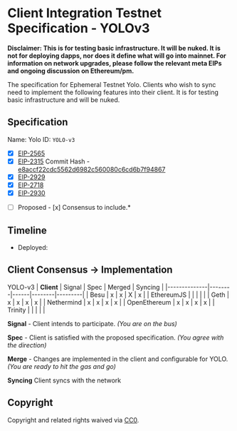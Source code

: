 
# Client Integration Testnet Specification - YOLOv3


**Disclaimer: This is for testing basic infrastructure. It will be nuked. It is not for deploying dapps, nor does it define what will go into mainnet. For information on network upgrades, please follow the relevant meta EIPs and ongoing discussion on Ethereum/pm.**


The specification for Ephemeral Testnet Yolo. Clients who wish to sync need to implement the following features into their client. It is for testing basic infrastructure and will be nuked.

## Specification 

Name: Yolo
ID: `YOLO-v3`

  - [x] [EIP-2565](https://eips.ethereum.org/EIPS/eip-2565)
  - [x] [EIP-2315](https://eips.ethereum.org/EIPS/eip-2315) Commit Hash - [e8accf22cdc5562d6982c560080c6cd6b7f94867](https://github.com/ethereum/EIPs/commit/e8accf22cdc5562d6982c560080c6cd6b7f94867)
  - [x] [EIP-2929](https://eips.ethereum.org/EIPS/eip-2929)
  - [x] [EIP-2718](https://eips.ethereum.org/EIPS/eip-2718)
  - [x] [EIP-2930](https://eips.ethereum.org/EIPS/eip-2930)

*[ ] Proposed - [x] Consensus to include.*
## Timeline

 - Deployed: 
 
## Client Consensus -> Implementation 

YOLO-v3
| **Client**   | Signal | Spec | Merged | Syncing |
|--------------|--------|------|--------|---------|
| Besu         | x      | x    |  X     |   x     |
| EthereumJS   |        |      |        |         |
| Geth         | x      | x    |  x     |   x     |
| Nethermind   | x      | x    |  x     |   x     |
| OpenEthereum | x      | x    |  x     |   x     |
| Trinity      |        |      |        |         |

**Signal** -
Client intends to participate. *(You are on the bus)*

**Spec** -
Client is satisfied with the proposed specification. *(You agree with the direction)*

**Merge** -
Changes are implemented in the client and configurable for YOLO. *(You are ready to hit the gas and go)*

**Syncing**
Client syncs with the network

## Copyright
Copyright and related rights waived via [CC0](https://creativecommons.org/publicdomain/zero/1.0/).
